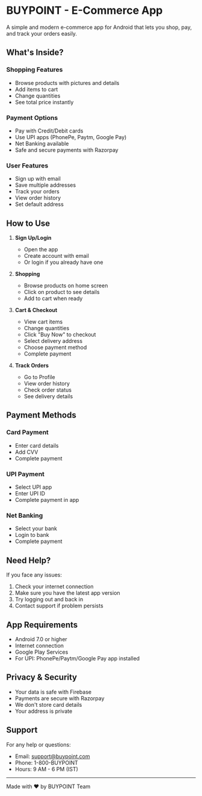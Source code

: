 # BUYPOINT - E-Commerce App

A simple and modern e-commerce app for Android that lets you shop, pay, and track your orders easily.

## What's Inside?

### Shopping Features
- Browse products with pictures and details
- Add items to cart
- Change quantities
- See total price instantly

### Payment Options
- Pay with Credit/Debit cards
- Use UPI apps (PhonePe, Paytm, Google Pay)
- Net Banking available
- Safe and secure payments with Razorpay

### User Features
- Sign up with email
- Save multiple addresses
- Track your orders
- View order history
- Set default address

## How to Use

1. **Sign Up/Login**
   - Open the app
   - Create account with email
   - Or login if you already have one

2. **Shopping**
   - Browse products on home screen
   - Click on product to see details
   - Add to cart when ready

3. **Cart & Checkout**
   - View cart items
   - Change quantities
   - Click "Buy Now" to checkout
   - Select delivery address
   - Choose payment method
   - Complete payment

4. **Track Orders**
   - Go to Profile
   - View order history
   - Check order status
   - See delivery details

## Payment Methods

### Card Payment
- Enter card details
- Add CVV
- Complete payment

### UPI Payment
- Select UPI app
- Enter UPI ID
- Complete payment in app

### Net Banking
- Select your bank
- Login to bank
- Complete payment

## Need Help?

If you face any issues:
1. Check your internet connection
2. Make sure you have the latest app version
3. Try logging out and back in
4. Contact support if problem persists

## App Requirements
- Android 7.0 or higher
- Internet connection
- Google Play Services
- For UPI: PhonePe/Paytm/Google Pay app installed

## Privacy & Security
- Your data is safe with Firebase
- Payments are secure with Razorpay
- We don't store card details
- Your address is private

## Support
For any help or questions:
- Email: support@buypoint.com
- Phone: 1-800-BUYPOINT
- Hours: 9 AM - 6 PM (IST)

---

Made with ❤️ by BUYPOINT Team 